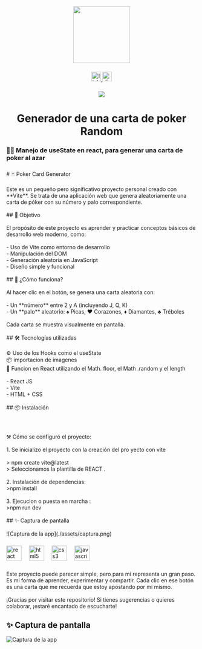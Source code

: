 <div align="center">
  <img height="150" src="https://media.giphy.com/media/M9gbBd9nbDrOTu1Mqx/giphy.gif"  />
</div>

###

<div align="center">
  <a href="https://www.linkedin.com/in/jose-luis-romero-gonzalez/" target="_blank">
    <img src="https://img.shields.io/static/v1?message=LinkedIn&logo=linkedin&label=&color=0077B5&logoColor=white&labelColor=&style=for-the-badge" height="25" alt="linkedin logo"  />
  </a>
  <a href="https://discord.com/channels/@DEVJO3" target="_blank">
    <img src="https://img.shields.io/static/v1?message=Discord&logo=discord&label=&color=7289DA&logoColor=white&labelColor=&style=for-the-badge" height="25" alt="discord logo"  />
  </a>
</div>

###

<div align="center">
  <img src="https://visitor-badge.laobi.icu/badge?page_id=Jose890403.Jose890403&"  />
</div>

###

<h1 align="center">Generador de una carta de poker Random</h1>

###

<h3 align="left">👩‍💻  Manejo de useState en react, para generar una carta de poker al azar</h3>

###

<p align="left"># 🃏 Poker Card Generator<br><br>Este es un pequeño pero significativo proyecto personal creado con **Vite**. Se trata de una aplicación web que genera aleatoriamente una carta de póker con su número y palo correspondiente.<br><br>## 🎯 Objetivo<br><br>El propósito de este proyecto es aprender y practicar conceptos básicos de desarrollo web moderno, como:<br><br>- Uso de Vite como entorno de desarrollo<br>- Manipulación del DOM<br>- Generación aleatoria en JavaScript<br>- Diseño simple y funcional<br><br>## 🚀 ¿Cómo funciona?<br><br>Al hacer clic en el botón, se genera una carta aleatoria con:<br><br>- Un **número** entre 2 y A (incluyendo J, Q, K)<br>- Un **palo** aleatorio: ♠️ Picas, ♥️ Corazones, ♦️ Diamantes, ♣️ Tréboles<br><br>Cada carta se muestra visualmente en pantalla.<br><br>## 🛠️ Tecnologías utilizadas<br><br>⚙️ Uso de los Hooks como el useState<br>📦 importacion de imagenes <br>🧩 Funcion en React utilizando el Math. floor, el Math .random y el length<br><br>- React JS<br>- Vite<br>- HTML + CSS <br><br>## 📦 Instalación</p>

###

<br clear="both">

<p align="left">⚒️ Cómo se configuró el proyecto:<br><br>1. Se inicializo el proyecto con la creación del pro yecto con vite<br><br>> npm create vite@latest <br>> Seleccionamos la plantilla de REACT .<br><br> 2. Instalación de dependencias:<br> >npm install<br><br> 3. Ejecucion o puesta en marcha :<br>>npm run dev<br><br>## ✨ Captura de pantalla<br><br>![Captura de la app](./assets/captura.png)</p>

###

<div align="left">
  <img src="https://cdn.jsdelivr.net/gh/devicons/devicon/icons/react/react-original.svg" height="40" alt="react logo"  />
  <img width="12" />
  <img src="https://cdn.jsdelivr.net/gh/devicons/devicon/icons/html5/html5-original.svg" height="40" alt="html5 logo"  />
  <img width="12" />
  <img src="https://cdn.jsdelivr.net/gh/devicons/devicon/icons/css3/css3-original.svg" height="40" alt="css3 logo"  />
  <img width="12" />
  <img src="https://cdn.jsdelivr.net/gh/devicons/devicon/icons/javascript/javascript-original.svg" height="40" alt="javascript logo"  />
</div>

###

<p align="left">Este proyecto puede parecer simple, pero para mí representa un gran paso. Es mi forma de aprender, experimentar y compartir. Cada clic en ese botón es una carta que me recuerda que estoy apostando por mí mismo.<br><br>¡Gracias por visitar este repositorio! Si tienes sugerencias o quieres colaborar, ¡estaré encantado de escucharte!</p>

###

## ✨ Captura de pantalla

![Captura de la app](https://i.imgur.com/ZnXND0R.png)

